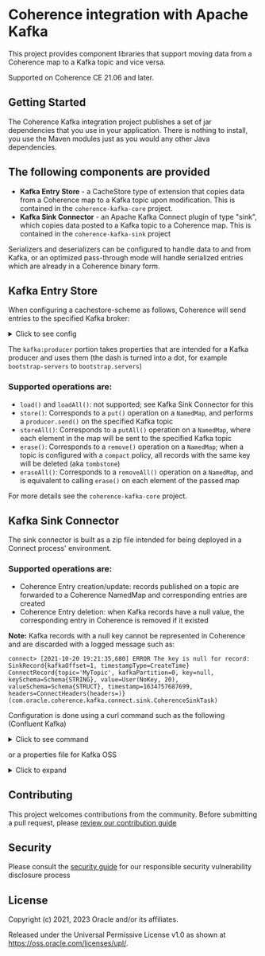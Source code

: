 # Coherence integration with Apache Kafka

This project provides component libraries that support moving data from a Coherence map to a Kafka topic and vice versa.

Supported on Coherence CE 21.06 and later.

## Getting Started

The Coherence Kafka integration project publishes a set of jar dependencies that you use in your application.
There is nothing to install, you use the Maven modules just as you would any other Java dependencies.

## The following components are provided

- **Kafka Entry Store** - a CacheStore type of extension that copies data from a Coherence map to a Kafka topic upon modification. This is contained in the `coherence-kafka-core` project.
- **Kafka Sink Connector** - an Apache Kafka Connect plugin of type "sink", which copies data posted to a Kafka topic to a Coherence map. This is contained in the `coherence-kafka-sink` project

Serializers and deserializers can be configured to handle data to and from Kafka, or an optimized pass-through mode will handle serialized entries which are already in a Coherence binary form.

## Kafka Entry Store

When configuring a cachestore-scheme as follows, Coherence will send entries to the specified Kafka broker:

<details>
<summary>Click to see config</summary>
<p>

```xml
<?xml version="1.0"?>

<cache-config xmlns:xsi="http://www.w3.org/2001/XMLSchema-instance"
              xmlns="http://xmlns.oracle.com/coherence/coherence-cache-config"
              xmlns:kafka="class://com.oracle.coherence.kafka.KafkaNamespaceHandler"
              xsi:schemaLocation="http://xmlns.oracle.com/coherence/coherence-cache-config coherence-cache-config.xsd">
  <caching-scheme-mapping>
    <cache-mapping>
      <cache-name>foo</cache-name>
      <scheme-name>partitioned-rwbm-kafka</scheme-name>
    </cache-mapping>
  </caching-scheme-mapping>

  <caching-schemes>
    <distributed-scheme>
      <scheme-name>partitioned-rwbm-kafka</scheme-name>

      <backing-map-scheme>
        <partitioned>true</partitioned>
        <read-write-backing-map-scheme>
          <internal-cache-scheme>
            <local-scheme>
            </local-scheme>
          </internal-cache-scheme>
          <cachestore-scheme>
            <class-scheme>
              <kafka:producer>
                <!-- use default class -->
                <kafka:topic-name>{cache-name}</kafka:topic-name>
                <!-- default for passthrough is false -->
                <kafka:bootstrap-servers>localhost:9092</kafka:bootstrap-servers>
                <kafka:key-serializer>org.apache.kafka.common.serialization.StringSerializer</kafka:key-serializer>
                <kafka:value-serializer>org.apache.kafka.common.serialization.StringSerializer</kafka:value-serializer>
                <kafka:max-block-ms>5000</kafka:max-block-ms>
              </kafka:producer>
            </class-scheme>
          </cachestore-scheme>
        </read-write-backing-map-scheme>
      </backing-map-scheme>

      <autostart>true</autostart>
    </distributed-scheme>

  </caching-schemes>
</cache-config>
```

</p>
</details>

The `kafka:producer` portion takes properties that are intended for a Kafka producer and uses them (the dash is turned into a dot, for example `bootstrap-servers` to `bootstrap.servers`)

### Supported operations are:
- `load()` and `loadAll()`: not supported; see Kafka Sink Connector for this
- `store()`: Corresponds to a `put()` operation on a `NamedMap`, and performs a `producer.send()` on the specified Kafka topic
- `storeAll()`: Corresponds to a `putAll()` operation on a `NamedMap`, where each element in the map will be sent to the specified Kafka topic
- `erase()`: Corresponds to a `remove()` operation on a `NamedMap`; when a topic is configured with a `compact` policy, all records with the same key will be deleted (aka `tombstone`)
- `eraseAll()`: Corresponds to a `removeAll()` operation on a `NamedMap`, and is equivalent to calling `erase()` on each element of the passed map

For more details see the `coherence-kafka-core` project.

## Kafka Sink Connector

The sink connector is built as a zip file intended for being deployed in a Connect process' environment.

### Supported operations are:
- Coherence Entry creation/update: records published on a topic are forwarded to a Coherence NamedMap and corresponding entries are created
- Coherence Entry deletion: when Kafka records have a null value, the corresponding entry in Coherence is removed if it existed

**Note:** Kafka records with a null key cannot be represented in Coherence and are discarded with a logged message such as:

```text
connect> [2021-10-20 19:21:35,680] ERROR The key is null for record: SinkRecord{kafkaOffset=1, timestampType=CreateTime} ConnectRecord{topic='MyTopic', kafkaPartition=0, key=null, keySchema=Schema{STRING}, value=User(NoKey, 20), valueSchema=Schema{STRUCT}, timestamp=1634757687699, headers=ConnectHeaders(headers=)} (com.oracle.coherence.kafka.connect.sink.CoherenceSinkTask)
```

Configuration is done using a curl command such as the following (Confluent Kafka)

<details><summary>Click to see command</summary>
<p>

```
curl -X POST -H "Content-Type: application/json" \
    http://localhost:8083/connectors \
    -d '{"name":"coh-sink",
             "config":
                 {
                     "connector.class":"com.oracle.coherence.kafka.connect.CoherenceSinkConnector",
                     "topics":"MyTopic",
                     "coherence.cache.mappings":"MyTopic->MyCache"
                 }
         }'
```

</p>
</details>

or a properties file for Kafka OSS

<details><summary>Click to expand</summary>
<p>

```properties
name=coh-sink
topics=MyTopic
tasks.max=1
connector.class=com.oracle.coherence.kafka.connect.CoherenceSinkConnector
coherence.cache.mappings=MyTopic->MyCache
key.converter=com.oracle.coherence.kafka.connect.util.CustomConverter
value.converter=com.oracle.coherence.kafka.connect.util.CustomConverter
value.converter.serializer=org.apache.kafka.common.serialization.StringSerializer
value.converter.deserializer=org.apache.kafka.common.serialization.StringDeserializer
key.converter.serializer=org.apache.kafka.common.serialization.StringSerializer
key.converter.deserializer=org.apache.kafka.common.serialization.StringDeserializer
```

</p>
</details>

## Contributing

This project welcomes contributions from the community. Before submitting a pull request, please [review our contribution guide](./CONTRIBUTING.md)

## Security

Please consult the [security guide](./SECURITY.md) for our responsible security vulnerability disclosure process

## License

Copyright (c) 2021, 2023 Oracle and/or its affiliates.

Released under the Universal Permissive License v1.0 as shown at
<https://oss.oracle.com/licenses/upl/>.
